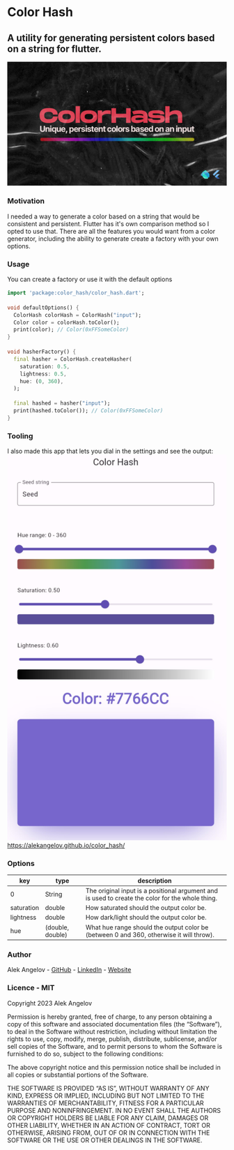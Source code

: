 # Color Hash

## A utility for generating persistent colors based on a string for flutter.

![logo](https://github.com/alekangelov/color_hash/raw/main/logo.jpg)

### Motivation

I needed a way to generate a color based on a string that would be consistent and persistent. Flutter has it's own comparison method so I opted to use that. There are all the features you would want from a color generator, including the ability to generate create a factory with your own options.

### Usage

You can create a factory or use it with the default options

```dart
import 'package:color_hash/color_hash.dart';

void defaultOptions() {
  ColorHash colorHash = ColorHash("input");
  Color color = colorHash.toColor();
  print(color); // Color(0xFFSomeColor)
}

void hasherFactory() {
  final hasher = ColorHash.createHasher(
    saturation: 0.5,
    lightness: 0.5,
    hue: (0, 360),
  );

  final hashed = hasher("input");
  print(hashed.toColor()); // Color(0xFFSomeColor)
}

```

### Tooling

I also made this app that lets you dial in the settings and see the output:
![screenshot of tool](https://github.com/alekangelov/color_hash/raw/main/screenshot.jpg)
https://alekangelov.github.io/color_hash/

### Options

| key        | type             | description                                                                                      |
| ---------- | ---------------- | ------------------------------------------------------------------------------------------------ |
| 0          | String           | The original input is a positional argument and is used to create the color for the whole thing. |
| saturation | double           | How saturated should the output color be.                                                        |
| lightness  | double           | How dark/light should the output color be.                                                       |
| hue        | (double, double) | What hue range should the output color be (between 0 and 360, otherwise it will throw).          |

### Author

Alek Angelov - [GitHub](https://github.com/alekangelov) - [LinkedIn](https://www.linkedin.com/in/alekangelov/) - [Website](https://alekangelov.com)

### Licence - MIT

Copyright 2023 Alek Angelov

Permission is hereby granted, free of charge, to any person obtaining a copy of this software and associated documentation files (the “Software”), to deal in the Software without restriction, including without limitation the rights to use, copy, modify, merge, publish, distribute, sublicense, and/or sell copies of the Software, and to permit persons to whom the Software is furnished to do so, subject to the following conditions:

The above copyright notice and this permission notice shall be included in all copies or substantial portions of the Software.

THE SOFTWARE IS PROVIDED “AS IS”, WITHOUT WARRANTY OF ANY KIND, EXPRESS OR IMPLIED, INCLUDING BUT NOT LIMITED TO THE WARRANTIES OF MERCHANTABILITY, FITNESS FOR A PARTICULAR PURPOSE AND NONINFRINGEMENT. IN NO EVENT SHALL THE AUTHORS OR COPYRIGHT HOLDERS BE LIABLE FOR ANY CLAIM, DAMAGES OR OTHER LIABILITY, WHETHER IN AN ACTION OF CONTRACT, TORT OR OTHERWISE, ARISING FROM, OUT OF OR IN CONNECTION WITH THE SOFTWARE OR THE USE OR OTHER DEALINGS IN THE SOFTWARE.
